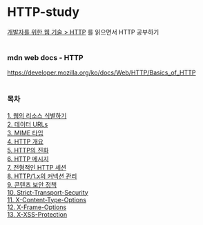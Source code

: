 # HTTP-study
[개발자를 위한 웹 기술 > HTTP](https://developer.mozilla.org/ko/docs/Web/HTTP/Basics_of_HTTP) 를 읽으면서 HTTP 공부하기
</br></br>

### mdn web docs - HTTP
https://developer.mozilla.org/ko/docs/Web/HTTP/Basics_of_HTTP
</br></br>

### 목차
[1. 웹의 리소스 식별하기](https://github.com/Hajin-Lee0406/HTTP-study/blob/main/CH01.%20%EB%A6%AC%EC%86%8C%EC%8A%A4%EC%99%80%20URIs/1.%20%EC%9B%B9%EC%9D%98%20%EB%A6%AC%EC%86%8C%EC%8A%A4%20%EC%8B%9D%EB%B3%84%ED%95%98%EA%B8%B0.md)</br>
[2. 데이터 URLs](https://github.com/Hajin-Lee0406/HTTP-study/blob/main/CH01.%20%EB%A6%AC%EC%86%8C%EC%8A%A4%EC%99%80%20URIs/2.%20%EB%8D%B0%EC%9D%B4%ED%84%B0%20URLs.md)</br>
[3. MIME 타입](https://github.com/Hajin-Lee0406/HTTP-study/blob/main/CH01.%20%EB%A6%AC%EC%86%8C%EC%8A%A4%EC%99%80%20URIs/3.%20MIME%20%ED%83%80%EC%9E%85(IANA%20%EB%AF%B8%EB%94%94%EC%96%B4%20%ED%83%80%EC%9E%85).md)</br>
[4. HTTP 개요](https://github.com/Hajin-Lee0406/HTTP-study/commit/090797d79e1cd8353639267537b78d89425310e3)</br>
[5. HTTP의 진화](https://github.com/Hajin-Lee0406/HTTP-study/commit/2986babc986bc30eb34069ea437f5ba7b81e973a)</br>
[6. HTTP 메시지](https://github.com/Hajin-Lee0406/HTTP-study/blob/main/CH02.%20HTTP%20%EC%95%88%EB%82%B4%EC%84%9C/HTTP%20%EB%A9%94%EC%8B%9C%EC%A7%80.md)</br>
[7. 전형적인 HTTP 세션](https://github.com/Hajin-Lee0406/HTTP-study/blob/main/CH02.%20HTTP%20%EC%95%88%EB%82%B4%EC%84%9C/4.%20%EC%A0%84%ED%98%95%EC%A0%81%EC%9D%B8%20HTTP%20%EC%84%B8%EC%85%98.md)</br>
[8. HTTP/1.x의 커넥션 관리](https://github.com/Hajin-Lee0406/HTTP-study/blob/main/CH02.%20HTTP%20%EC%95%88%EB%82%B4%EC%84%9C/5.%20HTTP1.x%EC%9D%98%20%EC%BB%A4%EB%84%A5%EC%85%98%20%EA%B4%80%EB%A6%AC.md)</br>
[9. 콘텐츠 보안 정책](https://github.com/Hajin-Lee0406/HTTP-study/tree/main/CH03.%20HTTP%20%EB%B3%B4%EC%95%88)</br>
[10. Strict-Transport-Security](https://github.com/Hajin-Lee0406/HTTP-study/blob/main/CH03.%20HTTP%20%EB%B3%B4%EC%95%88/2.%20Strict-Transport-Security(HSTS).md)</br>
[11. X-Content-Type-Options](https://github.com/Hajin-Lee0406/HTTP-study/blob/main/CH03.%20HTTP%20%EB%B3%B4%EC%95%88/3.%20X-Content-Type-Options.md)</br>
[12. X-Frame-Options](https://github.com/Hajin-Lee0406/HTTP-study/blob/main/CH03.%20HTTP%20%EB%B3%B4%EC%95%88/4.%20X-Frame-Options.md)</br>
[13. X-XSS-Protection](https://github.com/Hajin-Lee0406/HTTP-study/blob/main/CH03.%20HTTP%20%EB%B3%B4%EC%95%88/5.%20X-XSS-Protection.md)</br>
